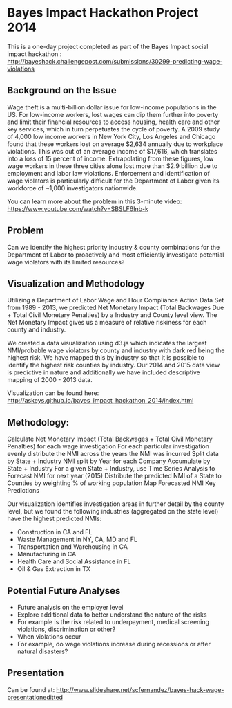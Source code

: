 Bayes Impact Hackathon Project 2014
====

This is a one-day project completed as part of the Bayes Impact social impact hackathon.: http://bayeshack.challengepost.com/submissions/30299-predicting-wage-violations

## Background on the Issue

Wage theft is a multi-billion dollar issue for low-income populations in the US. For low-income workers, lost wages can dip them further into poverty and limit their financial resources to access housing, health care and other key services, which in turn perpetuates the cycle of poverty. A 2009 study of 4,000 low income workers in New York City, Los Angeles and Chicago found that these workers lost on average $2,634 annually due to workplace violations. This was out of an average income of $17,616, which translates into a loss of 15 percent of income. Extrapolating from these figures, low wage workers in these three cities alone lost more than $2.9 billion due to employment and labor law violations. Enforcement and identification of wage violators is particularly difficult for the Department of Labor given its workforce of ~1,000 investigators nationwide.

You can learn more about the problem in this 3-minute video: https://www.youtube.com/watch?v=SBSLF6Inb-k

## Problem

Can we identify the highest priority industry & county combinations for the Department of Labor to proactively and most efficiently investigate potential wage violators with its limited resources?

## Visualization and Methodology

Utilizing a Department of Labor Wage and Hour Compliance Action Data Set from 1989 - 2013, we predicted Net Monetary Impact (Total Backwages Due + Total Civil Monetary Penalties) by a Industry and County level view. The Net Monetary Impact gives us a measure of relative riskiness for each county and industry.

We created a data visualization using d3.js which indicates the largest NMI/probable wage violators by county and industry with dark red being the highest risk. We have mapped this by industry so that it is possible to identify the highest risk counties by industry. Our 2014 and 2015 data view is predictive in nature and additionally we have included descriptive mapping of 2000 - 2013 data.

Visualization can be found here: http://askeys.github.io/bayes_impact_hackathon_2014/index.html

## Methodology:

Calculate Net Monetary Impact (Total Backwages + Total Civil Monetary Penalties) for each wage investigation
For each particular investigation evenly distribute the NMI across the years the NMI was incurred
Split data by State + Industry
NMI split by Year for each Company
Accumulate by State + Industry
For a given State + Industry, use Time Series Analysis to Forecast NMI for next year (2015)
Distribute the predicted NMI of a State to Counties by weighting % of working population
Map Forecasted NMI
Key Predictions

Our visualization identifies investigation areas in further detail by the county level, but we found the following industries (aggregated on the state level) have the highest predicted NMIs:

* Construction in CA and FL
* Waste Management in NY, CA, MD and FL
* Transportation and Warehousing in CA
* Manufacturing in CA
* Health Care and Social Assistance in FL
* Oil & Gas Extraction in TX

## Potential Future Analyses

* Future analysis on the employer level
* Explore additional data to better understand the nature of the risks
* For example is the risk related to underpayment, medical screening violations, discrimination or other?
* When violations occur
* For example, do wage violations increase during recessions or after natural disasters?


## Presentation

Can be found at: http://www.slideshare.net/scfernandez/bayes-hack-wage-presentationeditted
